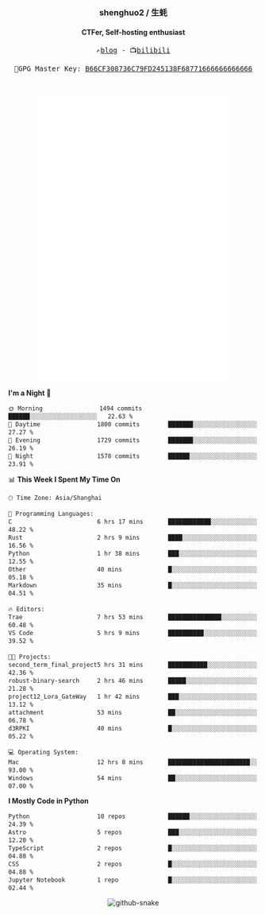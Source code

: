 <h3 align="center"> shenghuo2 / 生蚝 </h3>
<h4 align="center" >CTFer, Self-hosting enthusiast</h3>


<p align="center">
  <samp>
    ✍️<a href="https://blog.shenghuo2.top/">blog</a> -
    📺<a href="https://space.bilibili.com/85894935">bilibili</a>
  </samp>
</p>
<p align="center">
  <samp>
     🔐GPG Master Key: <a align="center" href="https://github.com/shenghuo2.gpg">B66CF308736C79FD245138F68771666666666666</a>
  </samp>
</p>
<br>
<p align="center">
  <a href="https://github.com/shenghuo2">
    <img width="400" align="top" src="https://github.com/shenghuo2/shenghuo2/blob/main/metrics.left.svg" />
  </a>
  <a href="https://github.com/shenghuo2">
    <img width="400" align="top" src="https://github.com/shenghuo2/shenghuo2/blob/main/metrics.right.svg" />
  </a>
</p>


<!--START_SECTION:waka-->
**I'm a Night 🦉** 

```text
🌞 Morning                1494 commits        ██████░░░░░░░░░░░░░░░░░░░   22.63 % 
🌆 Daytime                1800 commits        ███████░░░░░░░░░░░░░░░░░░   27.27 % 
🌃 Evening                1729 commits        ███████░░░░░░░░░░░░░░░░░░   26.19 % 
🌙 Night                  1578 commits        ██████░░░░░░░░░░░░░░░░░░░   23.91 % 
```


📊 **This Week I Spent My Time On** 

```text
🕑︎ Time Zone: Asia/Shanghai

💬 Programming Languages: 
C                        6 hrs 17 mins       ████████████░░░░░░░░░░░░░   48.22 % 
Rust                     2 hrs 9 mins        ████░░░░░░░░░░░░░░░░░░░░░   16.56 % 
Python                   1 hr 38 mins        ███░░░░░░░░░░░░░░░░░░░░░░   12.55 % 
Other                    40 mins             █░░░░░░░░░░░░░░░░░░░░░░░░   05.18 % 
Markdown                 35 mins             █░░░░░░░░░░░░░░░░░░░░░░░░   04.51 % 

🔥 Editors: 
Trae                     7 hrs 53 mins       ███████████████░░░░░░░░░░   60.48 % 
VS Code                  5 hrs 9 mins        ██████████░░░░░░░░░░░░░░░   39.52 % 

🐱‍💻 Projects: 
second_term_final_project5 hrs 31 mins       ███████████░░░░░░░░░░░░░░   42.36 % 
robust-binary-search     2 hrs 46 mins       █████░░░░░░░░░░░░░░░░░░░░   21.28 % 
project12_Lora_GateWay   1 hr 42 mins        ███░░░░░░░░░░░░░░░░░░░░░░   13.12 % 
attachment               53 mins             ██░░░░░░░░░░░░░░░░░░░░░░░   06.78 % 
d3RPKI                   40 mins             █░░░░░░░░░░░░░░░░░░░░░░░░   05.22 % 

💻 Operating System: 
Mac                      12 hrs 8 mins       ███████████████████████░░   93.00 % 
Windows                  54 mins             ██░░░░░░░░░░░░░░░░░░░░░░░   07.00 % 
```

**I Mostly Code in Python** 

```text
Python                   10 repos            ██████░░░░░░░░░░░░░░░░░░░   24.39 % 
Astro                    5 repos             ███░░░░░░░░░░░░░░░░░░░░░░   12.20 % 
TypeScript               2 repos             █░░░░░░░░░░░░░░░░░░░░░░░░   04.88 % 
CSS                      2 repos             █░░░░░░░░░░░░░░░░░░░░░░░░   04.88 % 
Jupyter Notebook         1 repo              █░░░░░░░░░░░░░░░░░░░░░░░░   02.44 % 
```




<!--END_SECTION:waka-->


<div align="center">
  <picture>
    <source media="(prefers-color-scheme: dark)" srcset="https://gist.githubusercontent.com/shenghuo2/bfce20b14ab0484cef03bae6e60e0b3a/raw/github-snake-dark.svg" />
    <source media="(prefers-color-scheme: light)" srcset="https://gist.githubusercontent.com/shenghuo2/bfce20b14ab0484cef03bae6e60e0b3a/raw/github-snake.svg" />
    <img alt="github-snake" src="https://gist.githubusercontent.com/shenghuo2/bfce20b14ab0484cef03bae6e60e0b3a/raw/github-snake.svg" />
  </picture>
</div>

<!--
**shenghuo2/shenghuo2** is a ✨ _special_ ✨ repository because its `README.md` (this file) appears on your GitHub profile.

Here are some ideas to get you started:

- 🔭 I’m currently working on ...
- 🌱 I’m currently learning ...
- 👯 I’m looking to collaborate on ...
- 🤔 I’m looking for help with ...
- 💬 Ask me about ...
- 📫 How to reach me: ...
- 😄 Pronouns: ...
- ⚡ Fun fact: ...
-->
